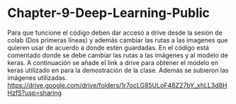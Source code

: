 # Chapter-9-Deep-Learning-Public
Para que funcione el código deben dar acceso a drive desde la sesión de colab (Dos primeras líneas) y además cambiar las rutas a las imagenes que quieren usar de acuerdo a donde estén guardadas. En el código está comentado donde se debe cambiar las rutas a las imágenes y al modelo de keras. A continuación se añade el link a drive para obtener el modelo en keras utilizado en para la demostración de la clase. Además se subieron las imágenes utilizadas.
https://drive.google.com/drive/folders/1r7ocLG85ULoF48Z27bY_xhLL3d8HHzfS?usp=sharing
